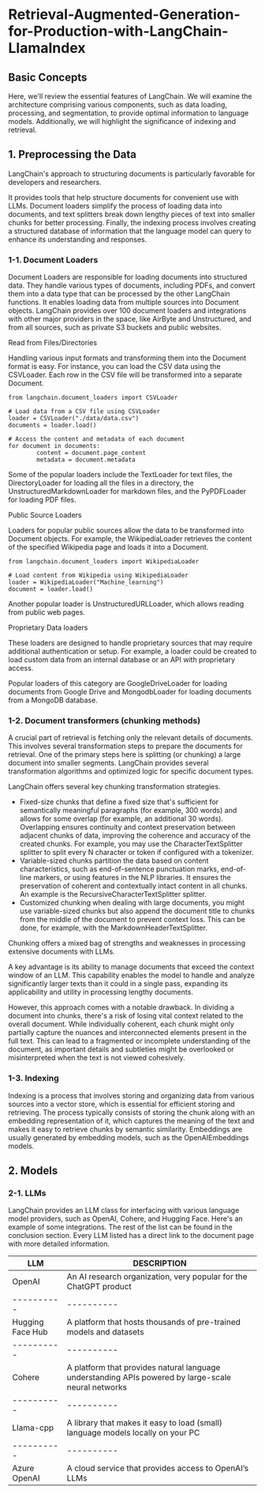 # Retrieval-Augmented-Generation-for-Production-with-LangChain-LlamaIndex

## Basic Concepts

Here, we'll review the essential features of LangChain. We will examine the architecture comprising various components, such as data loading, processing, and segmentation, to provide optimal information to language models. Additionally, we will highlight the significance of indexing and retrieval.

## 1. Preprocessing the Data
LangChain's approach to structuring documents is particularly favorable for developers and researchers.

It provides tools that help structure documents for convenient use with LLMs. Document loaders simplify the process of loading data into documents, and text splitters break down lengthy pieces of text into smaller chunks for better processing. Finally, the indexing process involves creating a structured database of information that the language model can query to enhance its understanding and responses.

### 1-1. Document Loaders
Document Loaders are responsible for loading documents into structured data. They handle various types of documents, including PDFs, and convert them into a data type that can be processed by the other LangChain functions. It enables loading data from multiple sources into Document objects. LangChain provides over 100 document loaders and integrations with other major providers in the space, like AirByte and Unstructured, and from all sources, such as private S3 buckets and public websites.

Read from Files/Directories

Handling various input formats and transforming them into the Document format is easy. For instance, you can load the CSV data using the CSVLoader. Each row in the CSV file will be transformed into a separate Document.

```
from langchain.document_loaders import CSVLoader

# Load data from a CSV file using CSVLoader
loader = CSVLoader("./data/data.csv")
documents = loader.load()

# Access the content and metadata of each document
for document in documents:    
		content = document.page_content    
		metadata = document.metadata
```

Some of the popular loaders include the TextLoader for text files, the DirectoryLoader for loading all the files in a directory, the UnstructuredMarkdownLoader for markdown files, and the PyPDFLoader for loading PDF files.

Public Source Loaders

Loaders for popular public sources allow the data to be transformed into Document objects. For example, the WikipediaLoader retrieves the content of the specified Wikipedia page and loads it into a Document.

```
from langchain.document_loaders import WikipediaLoader

# Load content from Wikipedia using WikipediaLoader
loader = WikipediaLoader("Machine_learning")
document = loader.load()
```

Another popular loader is UnstructuredURLLoader, which allows reading from public web pages.

Proprietary Data loaders

These loaders are designed to handle proprietary sources that may require additional authentication or setup. For example, a loader could be created to load custom data from an internal database or an API with proprietary access.

Popular loaders of this category are GoogleDriveLoader for loading documents from Google Drive and MongodbLoader for loading documents from a MongoDB database.

### 1-2. Document transformers (chunking methods)
A crucial part of retrieval is fetching only the relevant details of documents. This involves several transformation steps to prepare the documents for retrieval. One of the primary steps here is splitting (or chunking) a large document into smaller segments. LangChain provides several transformation algorithms and optimized logic for specific document types.

LangChain offers several key chunking transformation strategies.

- Fixed-size chunks that define a fixed size that's sufficient for semantically meaningful paragraphs (for example, 300 words) and allows for some overlap (for example, an additional 30 words). Overlapping ensures continuity and context preservation between adjacent chunks of data, improving the coherence and accuracy of the created chunks. For example, you may use the CharacterTextSplitter splitter to split every N character or token if configured with a tokenizer.
- Variable-sized chunks partition the data based on content characteristics, such as end-of-sentence punctuation marks, end-of-line markers, or using features in the NLP libraries. It ensures the preservation of coherent and contextually intact content in all chunks. An example is the RecursiveCharacterTextSplitter splitter.
- Customized chunking when dealing with large documents, you might use variable-sized chunks but also append the document title to chunks from the middle of the document to prevent context loss. This can be done, for example, with the MarkdownHeaderTextSplitter.

Chunking offers a mixed bag of strengths and weaknesses in processing extensive documents with LLMs.

A key advantage is its ability to manage documents that exceed the context window of an LLM. This capability enables the model to handle and analyze significantly larger texts than it could in a single pass, expanding its applicability and utility in processing lengthy documents.

However, this approach comes with a notable drawback. In dividing a document into chunks, there's a risk of losing vital context related to the overall document. While individually coherent, each chunk might only partially capture the nuances and interconnected elements present in the full text. This can lead to a fragmented or incomplete understanding of the document, as important details and subtleties might be overlooked or misinterpreted when the text is not viewed cohesively.

### 1-3. Indexing
Indexing is a process that involves storing and organizing data from various sources into a vector store, which is essential for efficient storing and retrieving. The process typically consists of storing the chunk along with an embedding representation of it, which captures the meaning of the text and makes it easy to retrieve chunks by semantic similarity. Embeddings are usually generated by embedding models, such as the OpenAIEmbeddings models.

## 2. Models

### 2-1. LLMs
LangChain provides an LLM class for interfacing with various language model providers, such as OpenAI, Cohere, and Hugging Face. Here's an example of some integrations. The rest of the list can be found in the conclusion section. Every LLM listed has a direct link to the document page with more detailed information. 

| LLM | DESCRIPTION |
|----------|----------|
| OpenAI| An AI research organization, very popular for the ChatGPT product|
|----------|----------|
| Hugging Face Hub| A platform that hosts thousands of pre-trained models and datasets|
|----------|----------|
| Cohere| A platform that provides natural language understanding APIs powered by large-scale neural networks|
|----------|----------|
| Llama-cpp| A library that makes it easy to load (small) language models locally on your PC|
|----------|----------|
| Azure OpenAI| A cloud service that provides access to OpenAI’s LLMs|





